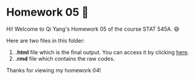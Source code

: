 # Homework 05 :bookmark: 

Hi! Welcome to Qi Yang's Homework 05 of the course STAT 545A. :smile:

Here are two files in this folder:
1. **.html** file which is the final output. You can access it by clicking [here](https://stat545-ubc-hw-2019-20.github.io/stat545-hw-qiyangqd/hw05/hw05.html). 
2. **.rmd** file which contains the raw codes. 

Thanks for viewing my homework 04!


